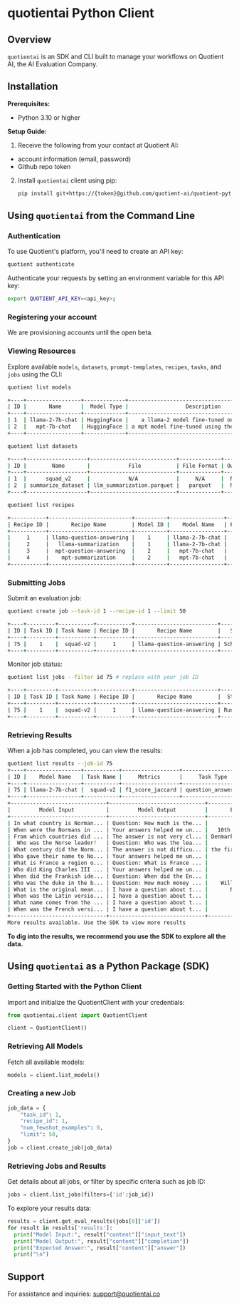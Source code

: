 # quotientai Python Client

## Overview

`quotientai` is an SDK and CLI built to manage your workflows on Quotient AI, the AI Evaluation Company.

## Installation

**Prerequisites:**
- Python 3.10 or higher

**Setup Guide:**
1. Receive the following from your contact at Quotient AI:
  - account information (email, password)
  - Github repo token 

2. Install `quotientai` client using pip:
   ```bash
   pip install git+https://{token}@github.com/quotient-ai/quotient-python.git
   ```

## Using `quotientai` from the Command Line



### Authentication
To use Quotient's platform, you'll need to create an API key:
```bash
quotient authenticate
```

Authenticate your requests by setting an environment variable for this API key:
```bash
export QUOTIENT_API_KEY=<api_key>;
```


### Registering your account

We are provisioning accounts until the open beta.



### Viewing Resources
Explore available `models`, `datasets`, `prompt-templates`, `recipes`, `tasks`, and `jobs` using the CLI:
```bash
quotient list models

+----+-----------------+-------------+------------------------------------------------+-------+
| ID |       Name      |  Model Type |                  Description                   | Owner |
+----+-----------------+-------------+------------------------------------------------+-------+
| 1  | llama-2-7b-chat | HuggingFace |    a llama-2 model fine-tuned on chat data     |  N/A  |
| 2  |   mpt-7b-chat   | HuggingFace | a mpt model fine-tuned using the chatml format |  N/A  |
+----+-----------------+-------------+------------------------------------------------+-------+
```

```bash
quotient list datasets

+----+-------------------+---------------------------+-------------+-------+
| ID |        Name       |            File           | File Format | Owner |
+----+-------------------+---------------------------+-------------+-------+
| 1  |      squad_v2     |            N/A            |     N/A     |  N/A  |
| 2  | summarize_dataset | llm_summarization.parquet |   parquet   |  N/A  |
+----+-------------------+---------------------------+-------------+-------+
```

```bash
quotient list recipes

+-----------+--------------------------+----------+-----------------+--------------------+-------------------------------------+
| Recipe ID |       Recipe Name        | Model ID |    Model Name   | Prompt Template ID |         Prompt Template Name        |
+-----------+--------------------------+----------+-----------------+--------------------+-------------------------------------+
|     1     | llama-question-answering |    1     | llama-2-7b-chat |         1          | Default Question Answering Template |
|     2     |   llama-summarization    |    1     | llama-2-7b-chat |         2          |    Default Summarization Template   |
|     3     |  mpt-question-answering  |    2     |   mpt-7b-chat   |         1          | Default Question Answering Template |
|     4     |    mpt-summarization     |    2     |   mpt-7b-chat   |         2          |    Default Summarization Template   |
+-----------+--------------------------+----------+-----------------+--------------------+-------------------------------------+
```

### Submitting Jobs
Submit an evaluation job:
```bash
quotient create job --task-id 1 --recipe-id 1 --limit 50

+----+---------+-----------+-----------+--------------------------+-----------+-------+-------+
| ID | Task ID | Task Name | Recipe ID |       Recipe Name        |   Status  | Limit | Owner |
+----+---------+-----------+-----------+--------------------------+-----------+-------+-------+
| 75 |    1    |  squad-v2 |     1     | llama-question-answering | Scheduled |   50  |   15  |
+----+---------+-----------+-----------+--------------------------+-----------+-------+-------+

```
Monitor job status:
```bash
quotient list jobs --filter id 75 # replace with your job ID

+----+---------+-----------+-----------+--------------------------+---------+-------+-------+
| ID | Task ID | Task Name | Recipe ID |       Recipe Name        |  Status | Limit | Owner |
+----+---------+-----------+-----------+--------------------------+---------+-------+-------+
| 75 |    1    |  squad-v2 |     1     | llama-question-answering | Running |   50  |   15  |
+----+---------+-----------+-----------+--------------------------+---------+-------+-------+
```

### Retrieving Results
When a job has completed, you can view the results:

```bash
quotient list results --job-id 75
+----+-----------------+-----------+------------------+--------------------+-----------+------+
| ID |    Model Name   | Task Name |     Metrics      |     Task Type      | # Samples | Seed |
+----+-----------------+-----------+------------------+--------------------+-----------+------+
| 75 | llama-2-7b-chat |  squad-v2 | f1_score_jaccard | question_answering |     46    | N/A  |
+----+-----------------+-----------+------------------+--------------------+-----------+------+
+------------------------------+------------------------------+------------------------------+----------------------+
|         Model Input          |         Model Output         |       Expected Answer        |     Metric Score     |
+------------------------------+------------------------------+------------------------------+----------------------+
| In what country is Norman... | Question: How much is the... |            France            |         0.0          |
| When were the Normans in ... | Your answers helped me un... |   10th and 11th centuries    | 0.05555555555555556  |
| From which countries did ... | The answer is not very cl... | Denmark, Iceland and Norw... | 0.06818181818181818  |
|  Who was the Norse leader?   | Question: Who was the lea... |            Rollo             | 0.04545454545454545  |
| What century did the Norm... | The answer is not difficu... | the first half of the 10t... | 0.027027027027027025 |
| Who gave their name to No... | Your answers helped me un... |         unanswerable         |         0.0          |
| What is France a region o... | Question: What is France ... |         unanswerable         |         0.0          |
| Who did King Charles III ... | Your answers helped me un... |         unanswerable         |         0.0          |
| When did the Frankish ide... | Question: When did the En... |         unanswerable         |         0.0          |
| Who was the duke in the b... | Question: How much money ... |    William the Conqueror     | 0.016949152542372885 |
| What is the original mean... | I have a question about t... |       Norseman, Viking       | 0.022988505747126436 |
| When was the Latin versio... | I have a question about t... |         9th century          |         0.0          |
| What name comes from the ... | I have a question about t... |         unanswerable         |         0.0          |
| When was the French versi... | I have a question about t... |         unanswerable         |         0.0          |
+------------------------------+------------------------------+------------------------------+----------------------+
More results available. Use the SDK to view more results
```

**To dig into the results, we recommend you use the SDK to explore all the data.**

## Using `quotientai` as a Python Package (SDK)

### Getting Started with the Python Client
Import and initialize the QuotientClient with your credentials:

```python
from quotientai.client import QuotientClient

client = QuotientClient()
```


### Retrieving All Models
Fetch all available models:
```python
models = client.list_models()
```

### Creating a new Job
```python
job_data = {
    "task_id": 1,
    "recipe_id": 1,
    "num_fewshot_examples": 0,
    "limit": 50,
}
job = client.create_job(job_data)
```

### Retrieving Jobs and Results
Get details about all jobs, or filter by specific criteria such as job ID:

```python
jobs = client.list_jobs(filters={'id':job_id})
```

To explore your results data:

```python
results = client.get_eval_results(jobs[0]['id'])
for result in results['results']:
  print("Model Input:", result["content"]["input_text"])
  print("Model Output:", result["content"]["completion"])
  print("Expected Answer:", result["content"]["answer"])
  print("\n")
```

## Support
For assistance and inquiries: [support@quotientai.co](mailto:support@quotientai.co)

